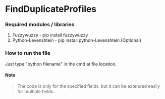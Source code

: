 # FindDuplicateProfiles

### Required modules / libraries

1. Fuzzywuzzy - pip install fuzzywuzzy
2. Python-Levenshtein - pip install python-Levenshtein (Optional)

### How to run the file

Just type "python filename" in the cmd at file location.

#### Note

> The code is only for the specified fields, but it can be extended easily for multiple fields.
